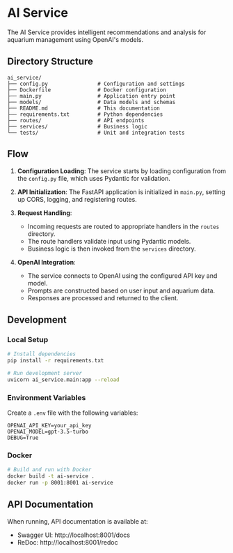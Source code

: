 # AI Service

The AI Service provides intelligent recommendations and analysis for aquarium management using OpenAI's models.

## Directory Structure

```
ai_service/
├── config.py                # Configuration and settings
├── Dockerfile               # Docker configuration
├── main.py                  # Application entry point
├── models/                  # Data models and schemas
├── README.md                # This documentation
├── requirements.txt         # Python dependencies
├── routes/                  # API endpoints
├── services/                # Business logic
└── tests/                   # Unit and integration tests
```

## Flow

1. **Configuration Loading**: The service starts by loading configuration from the `config.py` file, which uses Pydantic for validation.

2. **API Initialization**: The FastAPI application is initialized in `main.py`, setting up CORS, logging, and registering routes.

3. **Request Handling**:
   - Incoming requests are routed to appropriate handlers in the `routes` directory.
   - The route handlers validate input using Pydantic models.
   - Business logic is then invoked from the `services` directory.

4. **OpenAI Integration**:
   - The service connects to OpenAI using the configured API key and model.
   - Prompts are constructed based on user input and aquarium data.
   - Responses are processed and returned to the client.

## Development

### Local Setup

```bash
# Install dependencies
pip install -r requirements.txt

# Run development server
uvicorn ai_service.main:app --reload
```

### Environment Variables

Create a `.env` file with the following variables:

```
OPENAI_API_KEY=your_api_key
OPENAI_MODEL=gpt-3.5-turbo
DEBUG=True
```

### Docker

```bash
# Build and run with Docker
docker build -t ai-service .
docker run -p 8001:8001 ai-service
```

## API Documentation

When running, API documentation is available at:
- Swagger UI: http://localhost:8001/docs
- ReDoc: http://localhost:8001/redoc 